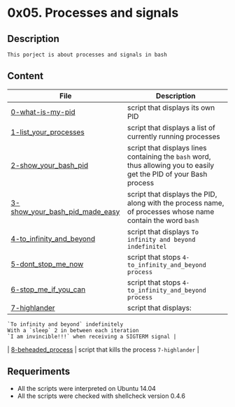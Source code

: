 # 0x05. Processes and signals

## Description

    This porject is about processes and signals in bash

## Content

| File | Description |
| --- | --- |
| [0-what-is-my-pid](./0-what-is-my-pid) | script that displays its own PID |
| [1-list_your_processes](./1-list_your_processes) | script that displays a list of currently running processes |
| [2-show_your_bash_pid](./2-show_your_bash_pid) | script that displays lines containing the `bash` word, thus allowing you to easily get the PID of your Bash process |
| [3-show_your_bash_pid_made_easy](./3-show_your_bash_pid_made_easy) | script that displays the PID, along with the process name, of processes whose name contain the word `bash` |
| [4-to_infinity_and_beyond](./4-to_infinity_and_beyond) | script that displays `To infinity and beyond indefinitel` |
| [5-dont_stop_me_now](./5-dont_stop_me_now) | script that stops `4-to_infinity_and_beyond process` |
| [6-stop_me_if_you_can](./6-stop_me_if_you_can) | script that stops `4-to_infinity_and_beyond process` |
| [7-highlander](./7-highlander) | script that displays:

    `To infinity and beyond` indefinitely
    With a `sleep` 2 in between each iteration
    `I am invincible!!!` when receiving a SIGTERM signal |
| [8-beheaded_process](./8-beheaded_process) | script that kills the process `7-highlander` |

## Requeriments

- All the scripts were interpreted on Ubuntu 14.04
- All the scripts were checked with shellcheck version 0.4.6

